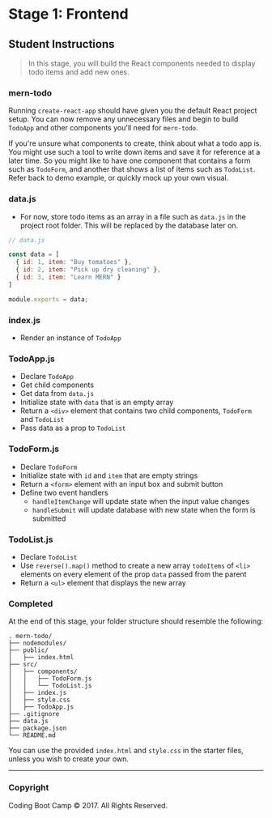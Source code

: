 # Stage 1: Frontend

## Student Instructions

> In this stage, you will build the React components needed to display todo items and add new ones.

### mern-todo

Running `create-react-app` should have given you the default React project setup. You can now remove any unnecessary files and begin to build `TodoApp` and other components you'll need for `mern-todo`.

If you're unsure what components to create, think about what a todo app is. You might use such a tool to write down items and save it for reference at a later time. So you might like to have one component that contains a form such as `TodoForm`, and another that shows a list of items such as `TodoList`. Refer back to demo example, or quickly mock up your own visual.


### data.js

* For now, store todo items as an array in a file such as `data.js` in the project root folder. This will be replaced by the database later on.

```javascript
// data.js

const data = [
  { id: 1, item: "Buy tomatoes" },
  { id: 2, item: "Pick up dry cleaning" },
  { id: 3, item: "Learn MERN" }
]

module.exports = data;
```

### index.js

* Render an instance of `TodoApp`

### TodoApp.js

* Declare `TodoApp`
* Get child components
* Get data from `data.js`
* Initialize state with `data` that is an empty array
* Return a `<div>` element that contains two child components, `TodoForm` and `TodoList`
* Pass data as a prop to `TodoList`

### TodoForm.js

* Declare `TodoForm`
* Initialize state with `id` and `item` that are empty strings
* Return a `<form>` element with an input box and submit button
* Define two event handlers
  - `handleItemChange` will update state when the input value changes
  - `handleSubmit` will update database with new state when the form is submitted

### TodoList.js

* Declare `TodoList`
* Use `reverse().map()` method to create a new array `todoItems` of `<li>` elements on every element of the prop `data` passed from the parent
* Return a `<ul>` element that displays the new array

### Completed

At the end of this stage, your folder structure should resemble the following:

```
. mern-todo/
├── nodemodules/
├── public/
│   ├── index.html
├── src/
│   ├── components/
│   │   ├── TodoForm.js
│   │   └── TodoList.js
│   ├── index.js
│   ├── style.css
│   ├── TodoApp.js
├── .gitignore
├── data.js
├── package.json
└── README.md
```

You can use the provided `index.html` and `style.css` in the starter files, unless you wish to create your own.

- - -

### Copyright

Coding Boot Camp © 2017. All Rights Reserved.
